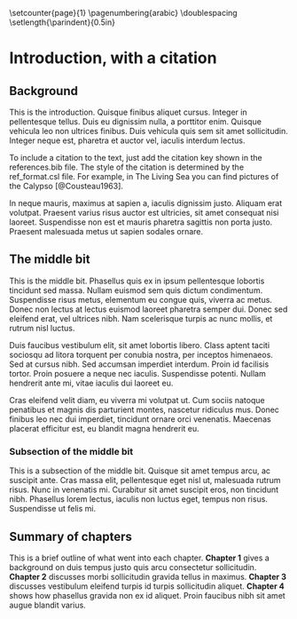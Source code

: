 \setcounter{page}{1}
\pagenumbering{arabic}
\doublespacing
\setlength{\parindent}{0.5in}

# Introduction, with a citation

## Background

This is the introduction. Quisque finibus aliquet cursus. Integer in pellentesque tellus. Duis eu dignissim nulla, a porttitor enim. Quisque vehicula leo non ultrices finibus. Duis vehicula quis sem sit amet sollicitudin. Integer neque est, pharetra et auctor vel, iaculis interdum lectus.

<!-- 
To include a reference, add the citation key shown in the references.bib file.
-->

To include a citation to the text, just add the citation key shown in the references.bib file. The style of the citation is determined by the ref_format.csl file. For example, in The Living Sea you can find pictures of the Calypso [@Cousteau1963].

In neque mauris, maximus at sapien a, iaculis dignissim justo. Aliquam erat volutpat. Praesent varius risus auctor est ultricies, sit amet consequat nisi laoreet. Suspendisse non est et mauris pharetra sagittis non porta justo. Praesent malesuada metus ut sapien sodales ornare.

## The middle bit

This is the middle bit. Phasellus quis ex in ipsum pellentesque lobortis tincidunt sed massa. Nullam euismod sem quis dictum condimentum. Suspendisse risus metus, elementum eu congue quis, viverra ac metus. Donec non lectus at lectus euismod laoreet pharetra semper dui. Donec sed eleifend erat, vel ultrices nibh. Nam scelerisque turpis ac nunc mollis, et rutrum nisl luctus.

Duis faucibus vestibulum elit, sit amet lobortis libero. Class aptent taciti sociosqu ad litora torquent per conubia nostra, per inceptos himenaeos. Sed at cursus nibh. Sed accumsan imperdiet interdum. Proin id facilisis tortor. Proin posuere a neque nec iaculis. Suspendisse potenti. Nullam hendrerit ante mi, vitae iaculis dui laoreet eu.

Cras eleifend velit diam, eu viverra mi volutpat ut. Cum sociis natoque penatibus et magnis dis parturient montes, nascetur ridiculus mus. Donec finibus leo nec dui imperdiet, tincidunt ornare orci venenatis. Maecenas placerat efficitur est, eu blandit magna hendrerit eu.

### Subsection of the middle bit

This is a subsection of the middle bit. Quisque sit amet tempus arcu, ac suscipit ante. Cras massa elit, pellentesque eget nisl ut, malesuada rutrum risus. Nunc in venenatis mi. Curabitur sit amet suscipit eros, non tincidunt nibh. Phasellus lorem lectus, iaculis non luctus eget, tempus non risus. Suspendisse ut felis mi.

## Summary of chapters

<!-- 
For italic, add _ on either side of the text
For bold, add ** on either side of the text
For bold and italic, add _** on either side of the text
-->

This is a brief outline of what went into each chapter. **Chapter 1** gives a background on duis tempus justo quis arcu consectetur sollicitudin.  **Chapter 2** discusses morbi sollicitudin gravida tellus in maximus.  **Chapter 3** discusses vestibulum eleifend turpis id turpis sollicitudin aliquet.  **Chapter 4** shows how phasellus gravida non ex id aliquet. Proin faucibus nibh sit amet augue blandit varius.


